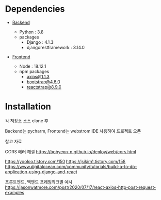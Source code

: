 # Dependencies
- [Backend](https://github.com/DCUSnSLab/djangosample)
  - Python : 3.8
  - packages
    - Django : 4.1.3
    - djangorestframework : 3.14.0

- [Frontend](https://github.com/DCUSnSLab/reactsample)
  - Node : 18.12.1
  - npm packages
    -  axios@1.1.3
    - bootstrap@4.6.0
    - reactstrap@8.9.0

# Installation

각 저장소 소스 clone 후

Backend는 pycharm,
Frontend는 webstrom
IDE 사용하여 프로젝트 오픈

참고 자료

CORS 에러 해결
https://bohyeon-n.github.io/deploy/web/cors.html

https://yooloo.tistory.com/150
https://jsikim1.tistory.com/158
https://www.digitalocean.com/community/tutorials/build-a-to-do-application-using-django-and-react

프론트엔드, 백엔드 프레임워크별 예시
https://jasonwatmore.com/post/2020/07/17/react-axios-http-post-request-examples

